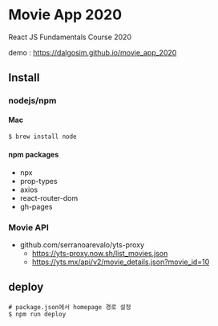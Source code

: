 # Movie App 2020

React JS Fundamentals Course 2020

demo : https://dalgosim.github.io/movie_app_2020

## Install
### nodejs/npm
#### Mac
```
$ brew install node
```
#### npm packages
* npx
* prop-types
* axios
* react-router-dom
* gh-pages

### Movie API
* github.com/serranoarevalo/yts-proxy
  * https://yts-proxy.now.sh/list_movies.json
  * https://yts.mx/api/v2/movie_details.json?movie_id=10


## deploy
```
# package.json에서 homepage 경로 설정
$ npm run deploy
```
